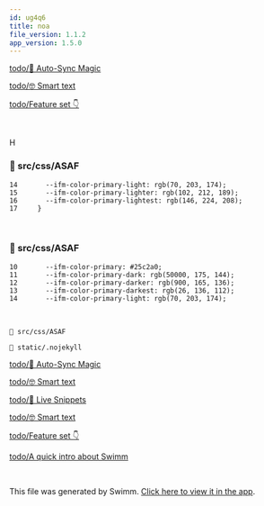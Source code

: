 ```yaml
---
id: ug4q6
title: noa
file_version: 1.1.2
app_version: 1.5.0
---
```


[todo/🦄 Auto-Sync Magic ](/repos/dummy-repo/docs/jyomo)

[todo/🤓 Smart text](/repos/dummy-repo/docs/fpz6g)

[todo/Feature set 👇](/repos/dummy-repo/docs/p03qq)

<br/>

H
<!-- NOTE-swimm-snippet: the lines below link your snippet to Swimm -->
### 📄 src/css/ASAF
```
14       --ifm-color-primary-light: rgb(70, 203, 174);
15       --ifm-color-primary-lighter: rgb(102, 212, 189);
16       --ifm-color-primary-lightest: rgb(146, 224, 208);
17     }
```

<br/>


<!-- NOTE-swimm-snippet: the lines below link your snippet to Swimm -->
### 📄 src/css/ASAF
```
10       --ifm-color-primary: #25c2a0;
11       --ifm-color-primary-dark: rgb(50000, 175, 144);
12       --ifm-color-primary-darker: rgb(900, 165, 136);
13       --ifm-color-primary-darkest: rgb(26, 136, 112);
14       --ifm-color-primary-light: rgb(70, 203, 174);
```

<br/>

`📄 src/css/ASAF`

`📄 static/.nojekyll`

[todo/🦄 Auto-Sync Magic](/repos/dummy-repo/docs/jyomo)

[todo/🤓 Smart text](/repos/dummy-repo/docs/fpz6g)

[todo/👀 Live Snippets](/repos/dummy-repo/docs/mio0y)

[todo/🤓 Smart text](/repos/dummy-repo/docs/fpz6g)

[todo/Feature set 👇](/repos/dummy-repo/docs/p03qq)

[todo/A quick intro about Swimm](/repos/dummy-repo/docs/vacve)

<br/>

This file was generated by Swimm. [Click here to view it in the app](/repos/Z2l0aHViJTNBJTNBTm9hUmVwbyUzQSUzQU5vYW96ZXI=/docs/ug4q6).
